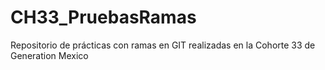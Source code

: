 # CH33_PruebasRamas
Repositorio de prácticas con ramas en GIT realizadas en la Cohorte 33 de Generation Mexico
